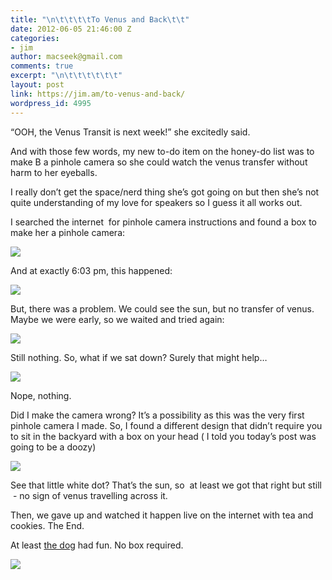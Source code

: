 ```yaml
---
title: "\n\t\t\t\tTo Venus and Back\t\t"
date: 2012-06-05 21:46:00 Z
categories:
- jim
author: macseek@gmail.com
comments: true
excerpt: "\n\t\t\t\t\t\t"
layout: post
link: https://jim.am/to-venus-and-back/
wordpress_id: 4995
---
```


“OOH, the Venus Transit is next week!” she excitedly said.




And with those few words, my new to-do item on the honey-do list was to make B a pinhole camera so she could watch the venus transfer without harm to her eyeballs.




I really don’t get the space/nerd thing she’s got going on but then she’s not quite understanding of my love for speakers so I guess it all works out.




I searched the internet  for pinhole camera instructions and found a box to make her a pinhole camera:




[![](http://jim.am/images/2012/06/box4.png)](http://jim.am/to-venus-and-back/box4/)




And at exactly 6:03 pm, this happened:




[![](http://jim.am/images/2012/06/box3.png)](http://jim.am/to-venus-and-back/box3/)




But, there was a problem. We could see the sun, but no transfer of venus. Maybe we were early, so we waited and tried again:




[![](http://jim.am/images/2012/06/box2.png)](http://jim.am/to-venus-and-back/box2/)




Still nothing. So, what if we sat down? Surely that might help…




[![](http://jim.am/images/2012/06/box1.png)](http://jim.am/to-venus-and-back/box1/)




Nope, nothing.




Did I make the camera wrong? It’s a possibility as this was the very first pinhole camera I made. So, I found a different design that didn’t require you to sit in the backyard with a box on your head ( I told you today’s post was going to be a doozy)




[![](http://jim.am/images/2012/06/pinhole.png)](http://jim.am/to-venus-and-back/pinhole/)




See that little white dot? That’s the sun, so  at least we got that right but still  - no sign of venus travelling across it.




Then, we gave up and watched it happen live on the internet with tea and cookies. The End.




At least [the dog](http://jim.am/the-dog/) had fun. No box required.




[![](http://jim.am/images/2012/06/dog.png)](http://jim.am/to-venus-and-back/dog-2/)


		

